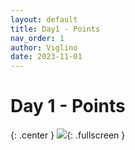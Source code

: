 ```yaml
---
layout: default
title: Day1 - Points
nav_order: 1
author: Viglino
date: 2023-11-01
---
```

# Day 1 - Points

{: .center }
![](https://pbs.twimg.com/media/F909s5YXwAAJHMl?format=jpg&name=4096x4096){: .fullscreen }